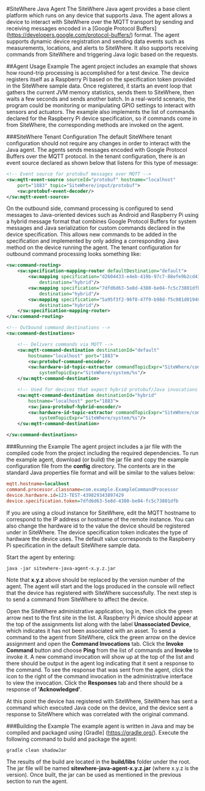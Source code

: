 #SiteWhere Java Agent
The SiteWhere Java agent provides a base client platform which runs on any 
device that supports Java. The agent allows a device to interact with
SiteWhere over the MQTT transport by sending and receiving messages encoded
in a [Google Protocol Buffers] (https://developers.google.com/protocol-buffers/) format. The agent supports dynamic 
device registration and sending data events such as measurements, locations,
and alerts to SiteWhere. It also supports receiving commands from SiteWhere
and triggering Java logic based on the requests.

##Agent Usage Example
The agent project includes an example that shows how round-trip processing
is accomplished for a test device. The device registers itself as a Raspberry Pi
based on the specification token provided in the SiteWhere sample data.
Once registered, it starts an event loop that gathers the current JVM
memory statistics, sends them to SiteWhere, then waits a few seconds and
sends another batch. In a real-world scenario, the program could be monitoring
or manipulating GPIO settings to interact with sensors and actuators.
The example also implements the list of commands declared for the Raspberry Pi
device specification, so if commands come in from SiteWhere, the corresponding
methods are invoked on the agent.

###SiteWhere Tenant Configuration
The default SiteWhere tenant configuration should not require any changes in order
to interact with the Java agent. The agents sends messages encoded with Google Protocol
Buffers over the MQTT protocol. In the tenant configuration, there is an event source
declared as shown below that listens for this type of message:

```xml
<!-- Event source for protobuf messages over MQTT -->
<sw:mqtt-event-source sourceId="protobuf" hostname="localhost"
	port="1883" topic="SiteWhere/input/protobuf">
	<sw:protobuf-event-decoder/>
</sw:mqtt-event-source>
```

On the outbound side, command processing is configured to send messages to Java-oriented
devices such as Android and Raspberry Pi using a hybrid message format that combines
Google Protocol Buffers for system messages and Java serialization for custom commands
declared in the device specification. This allows new commands to be added in the specification
and implemented by only adding a corresponding Java method on the device running the agent.
The tenant configuration for outbound command processing looks something like:

```xml
<sw:command-routing>
	<sw:specification-mapping-router defaultDestination="default">
		<sw:mapping specification="d2604433-e4eb-419b-97c7-88efe9b2cd41"
			destination="hybrid"/>
		<sw:mapping specification="7dfd6d63-5e8d-4380-be04-fc5c73801dfb"
			destination="hybrid"/>
		<sw:mapping specification="5a95f3f2-96f0-47f9-b98d-f5c081d01948"
			destination="hybrid"/>
	</sw:specification-mapping-router>
</sw:command-routing>

<!-- Outbound command destinations -->
<sw:command-destinations>

	<!-- Delivers commands via MQTT -->
	<sw:mqtt-command-destination destinationId="default"
		hostname="localhost" port="1883">
		<sw:protobuf-command-encoder/>
		<sw:hardware-id-topic-extractor commandTopicExpr="SiteWhere/commands/%s"
			systemTopicExpr="SiteWhere/system/%s"/>
	</sw:mqtt-command-destination>

	<!-- Used for devices that expect hybrid protobuf/Java invocations -->
	<sw:mqtt-command-destination destinationId="hybrid"
		hostname="localhost" port="1883">
		<sw:java-protobuf-hybrid-encoder/>
		<sw:hardware-id-topic-extractor commandTopicExpr="SiteWhere/commands/%s"
			systemTopicExpr="SiteWhere/system/%s"/>
	</sw:mqtt-command-destination>

</sw:command-destinations>
```

###Running the Example
The agent project includes a jar file with the compiled code from the project including
the required dependencies. To run the example agent, download (or build) the jar file
and copy the example configuration file from the **config** directory. The contents
are in the standard Java properties file format and will be similar to the values
below:

```INI
mqtt.hostname=localhost
command.processor.classname=com.example.ExampleCommandProcessor
device.hardware.id=123-TEST-439829343897429
device.specification.token=7dfd6d63-5e8d-4380-be04-fc5c73801dfb
```

If you are using a cloud instance for SiteWhere, edit the MQTT hostname to correspond to 
the IP address or hostname of the remote instance. You can also change the hardware id
to the value the device should be registered under in SiteWhere. The device specification
token indicates the type of hardware the device uses. The default value corresponds to
the Raspberry Pi specification in the default SiteWhere sample data.

Start the agent by entering:

    java -jar sitewhere-java-agent-x.y.z.jar
    
Note that **x.y.z** above should be replaced by the version number of the agent. The
agent will start and the logs produced in the console will reflect that the device
has registered with SiteWhere successfully. The next step is to send a command from
SiteWhere to affect the device.

Open the SiteWhere administrative application, log in, then click the green arrow
next to the first site in the list. A Raspberry Pi device should appear at the top 
of the assignments list along with the label **Unassociated Device**, which 
indicates it has not been associated with an asset. To send a command to the 
agent from SiteWhere, click the green arrow on the device assignment and open
the **Command Invocations** tab. Click the **Invoke Command** button and choose
**Ping** from the list of commands and **Invoke** to invoke it. A new command
invocation will show up at the top of the list and there should be output in the
agent log indicating that it sent a response to the command. To see the response
that was sent from the agent, click the icon to the right of the command invocation
in the administrative interface to view the invocation.	Click the **Responses**
tab and there should be a response of **'Acknowledged'**.

At this point the device has registered with SiteWhere, SiteWhere has sent a command
which executed Java code on the device, and the device sent a response to SiteWhere 
which was correlated with the original command.

###Building the Example
The example agent is written in Java and may be compiled and packaged using 
[Gradle] (https://gradle.org/). Execute the following command to build and
package the agent:

    gradle clean shadowJar
    
The results of the build are located in the **build/libs** folder under the root. The jar
file will be named **sitewhere-java-agent-x.y.z.jar** (where x.y.z is the version).
Once built, the jar can be used as mentioned in the previous section to run the agent.
